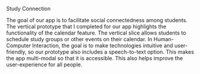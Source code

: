 Study Connection

The goal of our app is to facilitate social connectedness among students. The vertical prototype that I completed for our app highlights the functionality of the calendar feature. The vertical slice allows students to schedule study groups or other events on their calendar. In Human-Computer Interaction, the goal is to make technologies intuitive and user-friendly, so our prototype also includes a speech-to-text option. This makes the app multi-modal so that it is accessible. This also helps improve the user-experience for all people.
